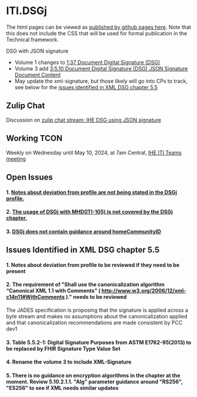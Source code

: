 # ITI.DSGj

The html pages can be viewed as [published by github pages here](https://ihe.github.io/ITI.DSGj/). Note that this does not include the CSS that will be used for formal publication in the Technical framework.

DSG with JSON signature

- Volume 1 changes to [1:37 Document Digital Signature (DSG)](ch-37.html)
- Volume 3 add [3:5.10 Document Digital Signature (DSG) JSON Signature Document Content](ch-5.10.html)
- May update the xml-signature, but those likely will go into CPs to track, see below for the [issues identified in XML DSG chapter 5.5](#issues-identified-in-xml-dsg-chapter-55)

## Zulip Chat

Discussion on [zulip chat stream: IHE DSG using JSON signature](https://chat.fhir.org/#narrow/stream/179223-ihe/topic/IHE-DSG.20using.20JSON.20Signature)

## Working TCON

Weekly on Wednesday until May 10, 2024, at 7am Central, 
[IHE ITI Teams meeting](https://teams.microsoft.com/l/meetup-join/19%3ameeting_MDk4ZDc2MjEtZGZjNy00MzY4LTg2NTgtOTc0ZWQ4YTg5Mjlm%40thread.v2/0?context=%7b%22Tid%22%3a%2202a9376b-a4f9-4a63-a240-52c43ebf9a89%22%2c%22Oid%22%3a%226459fea4-110a-4d17-85f0-00587211a0c0%22%7d)

## Open Issues

#### 1. [Notes about deviation from profile are not being stated in the DSGj profile.](https://github.com/IHE/ITI.DSGj/issues/13)

#### 2. [The usage of DSGj with MHD(ITI-105) is not covered by the DSGj chapter.](https://github.com/IHE/ITI.DSGj/issues/14)

#### 3. [DSGj does not contain guidance around homeCommunityID](https://github.com/IHE/ITI.DSGj/issues/15)

## Issues Identified in XML DSG chapter 5.5

#### 1. Notes about deviation from profile to be reviewed if they need to be present

#### 2. The requirement of "Shall use the canonicalization algorithm “Canonical XML 1.1 with Comments” ( http://www.w3.org/2006/12/xml-c14n11#WithComments )." needs to be reviewed
 <span>The JADES specification is proposing that the signature is applied across a byte stream and makes no assumptions about the canonicalization applied and that canonicalization recommendations are made consistent by PCC dev1</span>

#### 3. Table 5.5.2-1: Digital Signature Purposes from ASTM E1762-95(2013) to be replaced by FHIR Signature Type Value Set

#### 4. Rename the volume 3 to include XML-Signature

#### 5. There is no guidance on encryption algorithms in the chapter at the moment. Review 5.10.2.1.1. "Alg" parameter guidance around "RS256", "ES256" to see if XML needs similar updates